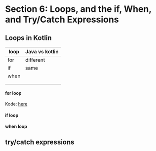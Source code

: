 # Section 6: Loops, and the if, When, and Try/Catch Expressions

## Loops in Kotlin

| loop | Java vs kotlin |
| ----- | ----- |
| for | different |
| if | same |
| when |  |
|  |  |
|  |  |

#### for loop

Kode: [here]()

#### if loop


#### when loop


## try/catch expressions
